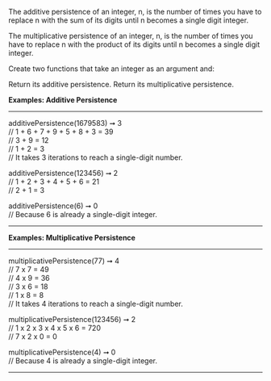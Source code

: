 The additive persistence of an integer, n, is the number of times you have to replace n with the sum of its digits until n becomes a single digit integer.

The multiplicative persistence of an integer, n, is the number of times you have to replace n with the product of its digits until n becomes a single digit integer.

Create two functions that take an integer as an argument and:

Return its additive persistence.
Return its multiplicative persistence.

**Examples: Additive Persistence**
***
additivePersistence(1679583) ➞ 3<br/>
// 1 + 6 + 7 + 9 + 5 + 8 + 3 = 39<br/>
// 3 + 9 = 12<br/>
// 1 + 2 = 3<br/>
// It takes 3 iterations to reach a single-digit number.

additivePersistence(123456) ➞ 2<br/>
// 1 + 2 + 3 + 4 + 5 + 6 = 21<br/>
// 2 + 1 = 3<br/>

additivePersistence(6) ➞ 0<br/>
// Because 6 is already a single-digit integer.
***

**Examples: Multiplicative Persistence**
***
multiplicativePersistence(77) ➞ 4<br/>
// 7 x 7 = 49<br/>
// 4 x 9 = 36<br/>
// 3 x 6 = 18<br/>
// 1 x 8 = 8<br/>
// It takes 4 iterations to reach a single-digit number.

multiplicativePersistence(123456) ➞ 2<br/>
// 1 x 2 x 3 x 4 x 5 x 6 = 720<br/>
// 7 x 2 x 0 = 0<br/>

multiplicativePersistence(4) ➞ 0<br/>
// Because 4 is already a single-digit integer.
***
